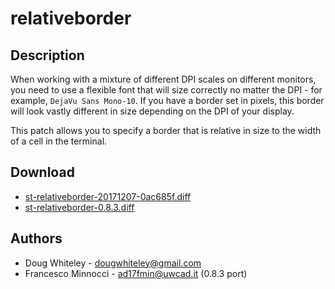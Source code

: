 relativeborder
==============

Description
-----------
When working with a mixture of different DPI scales on different monitors, you
need to use a flexible font that will size correctly no matter the DPI - for
example, `DejaVu Sans Mono-10`. If you have a border set in pixels, this border
will look vastly different in size depending on the DPI of your display.

This patch allows you to specify a border that is relative in size to the width
of a cell in the terminal.

Download
--------
* [st-relativeborder-20171207-0ac685f.diff](st-relativeborder-20171207-0ac685f.diff)
* [st-relativeborder-0.8.3.diff](st-relativeborder-0.8.3.diff)

Authors
-------
* Doug Whiteley - <dougwhiteley@gmail.com>
* Francesco Minnocci - <ad17fmin@uwcad.it> (0.8.3 port)
